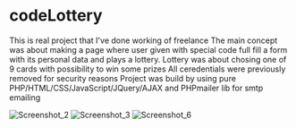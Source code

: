 # codeLottery
This is real project that I've done working of freelance
The main concept was about making a page where user given with special code full fill a form with its personal data and plays a lottery.
Lottery was about chosing one of 9 cards with possibility to win some prizes
All ceredentials were previously removed for security reasons
Project was build by using pure PHP/HTML/CSS/JavaScript/JQuery/AJAX and PHPmailer lib for smtp emailing

![Screenshot_2](https://user-images.githubusercontent.com/26145751/131331935-37388880-786e-4bca-b4f4-a711ea377af3.png)
![Screenshot_3](https://user-images.githubusercontent.com/26145751/131331995-3fac4c69-190b-4b1e-a293-10ff36bc1c8f.png)
![Screenshot_6](https://user-images.githubusercontent.com/26145751/131332520-83d5865b-43b2-4882-8652-60aca535f3f2.png)


